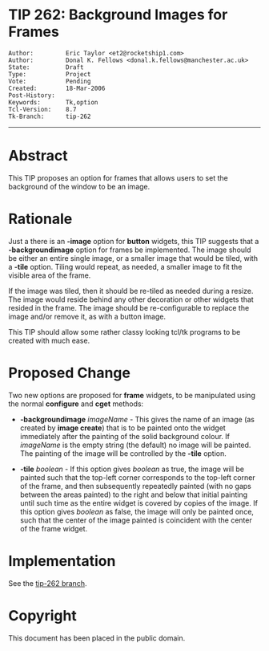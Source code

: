 # TIP 262: Background Images for Frames
	Author:         Eric Taylor <et2@rocketship1.com>
	Author:         Donal K. Fellows <donal.k.fellows@manchester.ac.uk>
	State:          Draft
	Type:           Project
	Vote:           Pending
	Created:        18-Mar-2006
	Post-History:   
	Keywords:       Tk,option
	Tcl-Version:    8.7
	Tk-Branch:      tip-262
-----

# Abstract

This TIP proposes an option for frames that allows users to set the
background of the window to be an image.

# Rationale

Just a there is an **-image** option for **button** widgets, this
TIP suggests that a **-backgroundimage** option for frames be
implemented. The image should be either an entire single image, or a
smaller image that would be tiled, with a **-tile** option. Tiling
would repeat, as needed, a smaller image to fit the visible area of
the frame.

If the image was tiled, then it should be re-tiled as needed during a
resize. The image would reside behind any other decoration or other
widgets that resided in the frame. The image should be re-configurable
to replace the image and/or remove it, as with a button image.

This TIP should allow some rather classy looking tcl/tk programs to be
created with much ease.

# Proposed Change

Two new options are proposed for **frame** widgets, to be
manipulated using the normal **configure** and **cget** methods:

 * **-backgroundimage** _imageName_ - This gives the name of an
   image \(as created by **image create**\) that is to be painted onto
   the widget immediately after the painting of the solid background
   colour. If _imageName_ is the empty string \(the default\) no image
   will be painted. The painting of the image will be controlled by
   the **-tile** option.

 * **-tile** _boolean_ - If this option gives _boolean_ as true,
   the image will be painted such that the top-left corner corresponds
   to the top-left corner of the frame, and then subsequently
   repeatedly painted \(with no gaps between the areas painted\) to the
   right and below that initial painting until such time as the entire
   widget is covered by copies of the image. If this option gives
   _boolean_ as false, the image will only be painted once, such
   that the center of the image painted is coincident with the center
   of the frame widget.

# Implementation

See the [tip-262 branch](https://core.tcl-lang.org/tk/timeline?r=tip-262).

# Copyright

This document has been placed in the public domain.

